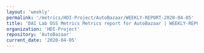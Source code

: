 ```yaml
---
layout: 'weekly'
permalink: '/metrics/HDI-Project/AutoBazaar/WEEKLY-REPORT-2020-04-05'
title: 'DAI Lab OSS Metrics Metrics report for AutoBazaar | WEEKLY-REPORT-2020-04-05'
organization: 'HDI-Project'
repository: 'AutoBazaar'
current_date: '2020-04-05'
---
```

